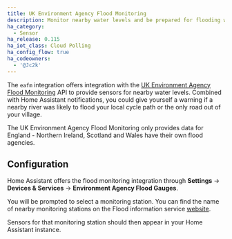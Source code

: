 ```yaml
---
title: UK Environment Agency Flood Monitoring
description: Monitor nearby water levels and be prepared for flooding with the UK Environment Agency API integration.
ha_category:
  - Sensor
ha_release: 0.115
ha_iot_class: Cloud Polling
ha_config_flow: true
ha_codeowners:
  - '@Jc2k'
---
```


The `eafm` integration offers integration with the [UK Environment Agency Flood Monitoring](https://flood-warning-information.service.gov.uk/) API to provide sensors for nearby water levels. Combined with Home Assistant notifications, you could give yourself a warning if a nearby river was likely to flood your local cycle path or the only road out of your village.

<div class='note warning'>

The UK Environment Agency Flood Monitoring only provides data for England - Northern Ireland, Scotland and Wales have their own flood agencies. 

</div>

## Configuration

Home Assistant offers the flood monitoring integration through **Settings** -> **Devices & Services** -> **Environment Agency Flood Gauges**.

You will be prompted to select a monitoring station. You can find the name of nearby monitoring stations on the Flood information service [website](https://flood-warning-information.service.gov.uk/river-and-sea-levels).

Sensors for that monitoring station should then appear in your Home Assistant instance.
